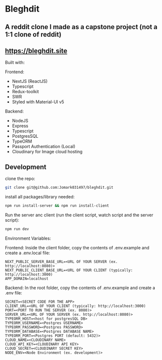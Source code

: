 # Bleghdit

## A reddit clone I made as a capstone project (not a 1:1 clone of reddit)

## https://bleghdit.site

Built with:

Frontend:

- NextJS (ReactJS)
- Typescript
- Redux-toolkit
- SWR
- Styled with Material-UI v5

Backend:

- NodeJS
- Express
- Typescript
- PostgresSQL
- TypeORM
- Passport Authentication (Local)
- Cloudinary for Image cloud hosting

## Development

clone the repo:

```sh
git clone git@github.com:Jomark031497/bleghdit.git
```

install all packages/library needed:

```sh
npm run install-server && npm run install-client
```

Run the server anc client (run the client script, watch script and the server script):

```sh
npm run dev
```

Environment Variables:

Frontend:
Inside the client folder, copy the contents of .env.example and create a .env.local file:

```
NEXT_PUBLIC_SERVER_BASE_URL=<URL OF YOUR SERVER (ex. http://localhost:8080)>
NEXT_PUBLIC_CLIENT_BASE_URL=<URL OF YOUR CLIENT (typically: http://localhost:3000)
APP_DOMAIN=localhost
```

Backend:
In the root folder, copy the contents of .env.example and create a .env file:

```
SECRET=<SECRET CODE FOR THE APP>
CLIENT_URL=<URL OF YOUR CLIENT (typically: http://localhost:3000)
PORT=<PORT TO RUN THE SERVER (ex. 8080)>
SERVER_URL=<URL OF YOUR SERVER (ex. http://localhost:8080)>
TYPEORM_HOST=<host for postgresSQL DB>
TYPEORM_USERNAME=<Postgres USERNAME>
TYPEORM_PASSWORD=<Postgres PASSWORD>
TYPEORM_DATABASE=<Postgres DATABASE NAME>
TYPEORM_PORT=<Postgres PORT (default: 5432)>
CLOUD_NAME=<CLOUDINARY NAME>
CLOUD_API_KEY=<CLOUDINARY API KEY>
CLOUD_SECRET=<CLOUDINARY SECRET KEY>
NODE_ENV=<Node Environment (ex. development)>
```
